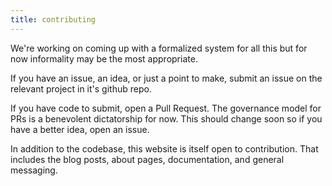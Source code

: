 ```yaml
---
title: contributing
---
```


We're working on coming up with a formalized system for all this but for now informality may be the most appropriate. 

If you have an issue, an idea, or just a point to make, submit an issue on the relevant project in it's github repo.

If you have code to submit, open a Pull Request. The governance model for PRs is a benevolent dictatorship for now. This should change soon so if you have a better idea, open an issue. 

In addition to the codebase, this website is itself open to contribution. That includes the blog posts, about pages, documentation, and general messaging.

